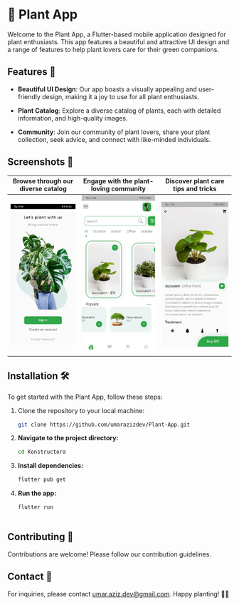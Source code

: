 # 🌿 Plant App

Welcome to the Plant App, a Flutter-based mobile application designed for plant enthusiasts. This app features a beautiful and attractive UI design and a range of features to help plant lovers care for their green companions.

## Features 🌟

- **Beautiful UI Design**: Our app boasts a visually appealing and user-friendly design, making it a joy to use for all plant enthusiasts.

- **Plant Catalog**: Explore a diverse catalog of plants, each with detailed information, and high-quality images.

- **Community**: Join our community of plant lovers, share your plant collection, seek advice, and connect with like-minded individuals.

## Screenshots 📸
| **Browse through our diverse catalog** | **Engage with the plant-loving community** | **Discover plant care tips and tricks** |
|---|---|---|
| ![Screenshot 1](assets/screenshots/1.jpeg) | ![Screenshot 2](assets/screenshots/2.jpeg) | ![Screenshot 3](assets/screenshots/3.jpeg) |


## Installation 🛠️

To get started with the Plant App, follow these steps:

1. Clone the repository to your local machine:

   ```bash
   git clone https://github.com/umarazizdev/Plant-App.git
2. **Navigate to the project directory:**
   ```bash
   cd Konstructora

3. **Install dependencies:**
   ```bash
   flutter pub get

4. **Run the app:**
   ```bash
   flutter run
 
 ##  Contributing 🤝
 Contributions are welcome! Please follow our contribution guidelines.
 ## Contact 📩
 For inquiries, please contact umar.aziz.dev@gmail.com.
 Happy planting! 🌿🌱
